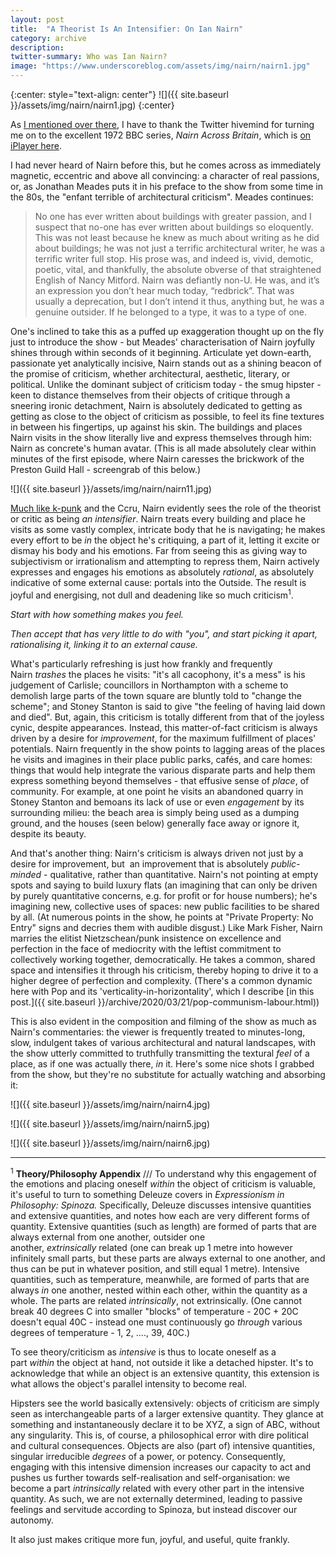 ```yaml
---
layout: post
title:  "A Theorist Is An Intensifier: On Ian Nairn"
category: archive
description:
twitter-summary: Who was Ian Nairn?
image: "https://www.underscoreblog.com/assets/img/nairn/nairn1.jpg"
---
```


{:center: style="text-align: center"}
![]({{ site.baseurl }}/assets/img/nairn/nairn1.jpg)
{:center}

As [I mentioned over there](https://twitter.com/anarchoccruism/status/1242848628315762688), I have to thank the Twitter hivemind for turning me on to the excellent 1972 BBC series, *Nairn Across Britain*, which is [on iPlayer here](https://www.bbc.co.uk/iplayer/episode/p01rn270/nairn-across-britain-1-from-london-to-lancashire).

I had never heard of Nairn before this, but he comes across as immediately magnetic, eccentric and above all convincing: a character of real passions, or, as Jonathan Meades puts it in his preface to the show from some time in the 80s, the "enfant terrible of architectural criticism". Meades continues:

<!--description-->

> No one has ever written about buildings with greater passion, and I suspect that no-one has ever written about buildings so eloquently. This was not least because he knew as much about writing as he did about buildings; he was not just a terrific architectural writer, he was a terrific writer full stop. His prose was, and indeed is, vivid, demotic, poetic, vital, and thankfully, the absolute obverse of that straightened English of Nancy Mitford. Nairn was defiantly non-U. He was, and it’s an expression you don’t hear much today, “redbrick”. That was usually a deprecation, but I don’t intend it thus, anything but, he was a genuine outsider. If he belonged to a type, it was to a type of one.

One's inclined to take this as a puffed up exaggeration thought up on the fly just to introduce the show - but Meades' characterisation of Nairn joyfully shines through within seconds of it beginning. Articulate yet down-earth, passionate yet analytically incisive, Nairn stands out as a shining beacon of the promise of criticism, whether architectural, aesthetic, literary, or political. Unlike the dominant subject of criticism today - the smug hipster - keen to distance themselves from their objects of critique through a sneering ironic detachment, Nairn is absolutely dedicated to getting as getting as close to the object of criticism as possible, to feel its fine textures in between his fingertips, up against his skin. The buildings and places Nairn visits in the show literally live and express themselves through him: Nairn as concrete's human avatar. (This is all made absolutely clear within minutes of the first episode, where Nairn caresses the brickwork of the Preston Guild Hall - screengrab of this below.)

![]({{ site.baseurl }}/assets/img/nairn/nairn11.jpg)

[Much like k-punk](http://k-punk.abstractdynamics.org/archives/005358.html) and the Ccru, Nairn evidently sees the role of the theorist or critic as being *an intensifier*. Nairn treats every building and place he visits as some vastly complex, intricate body that he is navigating; he makes every effort to be *in* the object he's critiquing, a part of it, letting it excite or dismay his body and his emotions. Far from seeing this as giving way to subjectivism or irrationalism and attempting to repress them, Nairn actively expresses and engages his emotions as absolutely *rational*, as absolutely indicative of some external cause: portals into the Outside. The result is joyful and energising, not dull and deadening like so much criticism<sup>1</sup>.

*Start with how something makes you feel.*

*Then accept that has very little to do with "you", and start picking it apart, rationalising it, linking it to an external cause.*

What's particularly refreshing is just how frankly and frequently Nairn *trashes* the places he visits: "it's all cacophony, it's a mess" is his judgement of Carlisle; councillors in Northampton with a scheme to  demolish large parts of the town square are bluntly told to "change the scheme"; and Stoney Stanton is said to give "the feeling of having laid down and died". But, again, this criticism is totally different from that of the joyless cynic, despite appearances. Instead, this matter-of-fact criticism is always driven by a desire for *improvement*, for the maximum fulfillment of places' potentials. Nairn frequently in the show points to lagging areas of the places he visits and imagines in their place public parks, cafés, and care homes: things that would help integrate the various disparate parts and help them express something beyond themselves - that effusive sense of *place*, of community. For example, at one point he visits an abandoned quarry in Stoney Stanton and bemoans its lack of use or even *engagement* by its surrounding milieu: the beach area is simply being used as a dumping ground, and the houses (seen below) generally face away or ignore it, despite its beauty.


And that's another thing: Nairn's criticism is always driven not just by a desire for improvement, but  an improvement that is absolutely *public-minded* - qualitative, rather than quantitative. Nairn's not pointing at empty spots and saying to build luxury flats (an imagining that can only be driven by purely quantitative concerns, e.g. for profit or for house numbers); he's imagining new, collective uses of spaces: new public facilities to be shared by all. (At numerous points in the show, he points at "Private Property: No Entry" signs and decries them with audible disgust.) Like Mark Fisher, Nairn marries the elitist Nietzschean/punk insistence on excellence and perfection in the face of mediocrity with the leftist commitment to collectively working together, democratically. He takes a common, shared space and intensifies it through his criticism, thereby hoping to drive it to a higher degree of perfection and complexity. (There's a common dynamic here with Pop and its 'verticality-in-horizontality', which I describe [in this post.]({{ site.baseurl }}/archive/2020/03/21/pop-communism-labour.html))

This is also evident in the composition and filming of the show as much as Nairn's commentaries: the viewer is frequently treated to minutes-long, slow, indulgent takes of various architectural and natural landscapes, with the show utterly committed to truthfully transmitting the textural *feel* of a place, as if one was actually there, *in* it. Here's some nice shots I grabbed from the show, but they're no substitute for actually watching and absorbing it:

![]({{ site.baseurl }}/assets/img/nairn/nairn4.jpg)

![]({{ site.baseurl }}/assets/img/nairn/nairn5.jpg)

![]({{ site.baseurl }}/assets/img/nairn/nairn6.jpg)


-------

<sup>1</sup>  **Theory/Philosophy Appendix** /// To understand why this engagement of the emotions and placing oneself *within* the object of criticism is valuable, it's useful to turn to something Deleuze covers in *Expressionism in Philosophy: Spinoza.* Specifically, Deleuze discusses intensive quantities and extensive quantities, and notes how each are very different forms of quantity. Extensive quantities (such as length) are formed of parts that are always external from one another, outsider one another, *extrinsically* related (one can break up 1 metre into however infinitely small parts, but these parts are always external to one another, and thus can be put in whatever position, and still equal 1 metre). Intensive quantities, such as temperature, meanwhile, are formed of parts that are always *in* one another, nested within each other, within the quantity as a whole. The parts are related *intrinsically*, not extrinsically. (One cannot break 40 degrees C into smaller "blocks" of temperature - 20C + 20C doesn't equal 40C - instead one must continuously go *through* various degrees of temperature - 1, 2, ...., 39, 40C.)

To see theory/criticism as *intensive* is thus to locate oneself as a part *within* the object at hand, not outside it like a detached hipster. It's to acknowledge that while an object is an extensive quantity, this extension is what allows the object's parallel intensity to become real.

Hipsters see the world basically extensively: objects of criticism are simply seen as interchangeable parts of a larger extensive quantity. They glance at something and instantaneously declare it to be XYZ, a sign of ABC, without any singularity. This is, of course, a philosophical error with dire political and cultural consequences. Objects are also (part of) intensive quantities, singular irreducible *degrees* of a power, or potency. Consequently, engaging with this intensive dimension increases our capacity to act and pushes us further towards self-realisation and self-organisation: we become a part *intrinsically* related with every other part in the intensive quantity. As such, we are not externally determined, leading to passive feelings and servitude according to Spinoza, but instead discover our autonomy.

It also just makes critique more fun, joyful, and useful, quite frankly.
